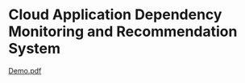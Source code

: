 # Cloud Application Dependency Monitoring and Recommendation System

[Demo.pdf](https://github.com/user-attachments/files/18752342/Demo.pdf)
